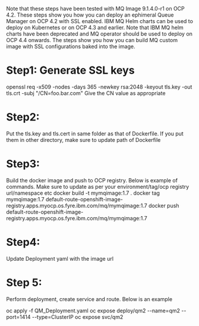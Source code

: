 Note that these steps have been tested with MQ Image 9.1.4.0-r1 on OCP 4.2. These steps show you how you can deploy an ephimeral Queue Manager on OCP 4.2 with SSL enabled. IBM MQ Helm charts can be used to deploy on Kubernetes or on OCP 4.3 and earlier. Note that IBM MQ helm charts have been deprecated and MQ operator should be used to deploy on OCP 4.4 onwards.
The steps show you how you can build MQ custom image with SSL configurations baked into the image.

# Step1: Generate SSL keys
openssl req -x509 -nodes -days 365 -newkey rsa:2048 -keyout tls.key -out tls.crt -subj "/CN=foo.bar.com"
Give the CN value as appropriate

# Step2: 
Put the tls.key and tls.cert in same folder as that of Dockerfile. If you put them in other directory, make sure to update path of Dockerfile

# Step3: 
Build the docker image and push to OCP registry. Below is example of commands. Make sure to update as per your environment/tag/ocp registry url/namespace etc
docker build -t mymqimage:1.7 .
docker tag mymqimage:1.7 default-route-openshift-image-registry.apps.myocp.os.fyre.ibm.com/mq/mymqimage:1.7
docker push default-route-openshift-image-registry.apps.myocp.os.fyre.ibm.com/mq/mymqimage:1.7

# Step4:
Update Deployment yaml with the image url

# Step 5:
Perform deployment, create service and route. Below is an example

oc apply -f QM_Deployment.yaml
oc expose deploy/qm2 --name=qm2 --port=1414 --type=ClusterIP
oc expose svc/qm2
